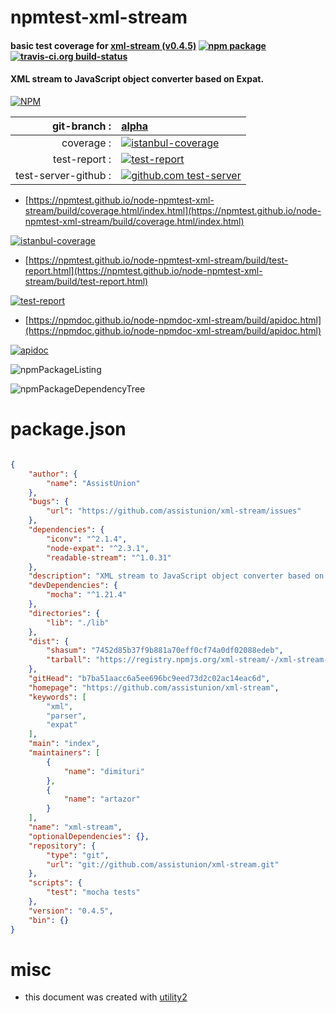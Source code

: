# npmtest-xml-stream

#### basic test coverage for  [xml-stream (v0.4.5)](https://github.com/assistunion/xml-stream)  [![npm package](https://img.shields.io/npm/v/npmtest-xml-stream.svg?style=flat-square)](https://www.npmjs.org/package/npmtest-xml-stream) [![travis-ci.org build-status](https://api.travis-ci.org/npmtest/node-npmtest-xml-stream.svg)](https://travis-ci.org/npmtest/node-npmtest-xml-stream)

#### XML stream to JavaScript object converter based on Expat.

[![NPM](https://nodei.co/npm/xml-stream.png?downloads=true&downloadRank=true&stars=true)](https://www.npmjs.com/package/xml-stream)

| git-branch : | [alpha](https://github.com/npmtest/node-npmtest-xml-stream/tree/alpha)|
|--:|:--|
| coverage : | [![istanbul-coverage](https://npmtest.github.io/node-npmtest-xml-stream/build/coverage.badge.svg)](https://npmtest.github.io/node-npmtest-xml-stream/build/coverage.html/index.html)|
| test-report : | [![test-report](https://npmtest.github.io/node-npmtest-xml-stream/build/test-report.badge.svg)](https://npmtest.github.io/node-npmtest-xml-stream/build/test-report.html)|
| test-server-github : | [![github.com test-server](https://npmtest.github.io/node-npmtest-xml-stream/GitHub-Mark-32px.png)](https://npmtest.github.io/node-npmtest-xml-stream/build/app/index.html) | | build-artifacts : | [![build-artifacts](https://npmtest.github.io/node-npmtest-xml-stream/glyphicons_144_folder_open.png)](https://github.com/npmtest/node-npmtest-xml-stream/tree/gh-pages/build)|

- [https://npmtest.github.io/node-npmtest-xml-stream/build/coverage.html/index.html](https://npmtest.github.io/node-npmtest-xml-stream/build/coverage.html/index.html)

[![istanbul-coverage](https://npmtest.github.io/node-npmtest-xml-stream/build/screenCapture.buildCi.browser.%252Ftmp%252Fbuild%252Fcoverage.lib.html.png)](https://npmtest.github.io/node-npmtest-xml-stream/build/coverage.html/index.html)

- [https://npmtest.github.io/node-npmtest-xml-stream/build/test-report.html](https://npmtest.github.io/node-npmtest-xml-stream/build/test-report.html)

[![test-report](https://npmtest.github.io/node-npmtest-xml-stream/build/screenCapture.buildCi.browser.%252Ftmp%252Fbuild%252Ftest-report.html.png)](https://npmtest.github.io/node-npmtest-xml-stream/build/test-report.html)

- [https://npmdoc.github.io/node-npmdoc-xml-stream/build/apidoc.html](https://npmdoc.github.io/node-npmdoc-xml-stream/build/apidoc.html)

[![apidoc](https://npmdoc.github.io/node-npmdoc-xml-stream/build/screenCapture.buildCi.browser.%252Ftmp%252Fbuild%252Fapidoc.html.png)](https://npmdoc.github.io/node-npmdoc-xml-stream/build/apidoc.html)

![npmPackageListing](https://npmtest.github.io/node-npmtest-xml-stream/build/screenCapture.npmPackageListing.svg)

![npmPackageDependencyTree](https://npmtest.github.io/node-npmtest-xml-stream/build/screenCapture.npmPackageDependencyTree.svg)



# package.json

```json

{
    "author": {
        "name": "AssistUnion"
    },
    "bugs": {
        "url": "https://github.com/assistunion/xml-stream/issues"
    },
    "dependencies": {
        "iconv": "^2.1.4",
        "node-expat": "^2.3.1",
        "readable-stream": "^1.0.31"
    },
    "description": "XML stream to JavaScript object converter based on Expat.",
    "devDependencies": {
        "mocha": "^1.21.4"
    },
    "directories": {
        "lib": "./lib"
    },
    "dist": {
        "shasum": "7452d85b37f9b881a70eff0cf74a0df02088edeb",
        "tarball": "https://registry.npmjs.org/xml-stream/-/xml-stream-0.4.5.tgz"
    },
    "gitHead": "b7ba51aacc6a5ee696bc9eed73d2c02ac14eac6d",
    "homepage": "https://github.com/assistunion/xml-stream",
    "keywords": [
        "xml",
        "parser",
        "expat"
    ],
    "main": "index",
    "maintainers": [
        {
            "name": "dimituri"
        },
        {
            "name": "artazor"
        }
    ],
    "name": "xml-stream",
    "optionalDependencies": {},
    "repository": {
        "type": "git",
        "url": "git://github.com/assistunion/xml-stream.git"
    },
    "scripts": {
        "test": "mocha tests"
    },
    "version": "0.4.5",
    "bin": {}
}
```



# misc
- this document was created with [utility2](https://github.com/kaizhu256/node-utility2)
